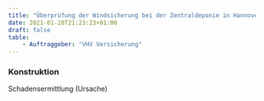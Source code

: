 ```yaml
---
title: "Überprüfung der Windsicherung bei der Zentraldeponie in Hannover"
date: 2021-01-28T21:23:23+01:00
draft: false
table:
    - Auftraggeber:	"VHV Versicherung"
---
```


### Konstruktion
Schadensermittlung (Ursache)